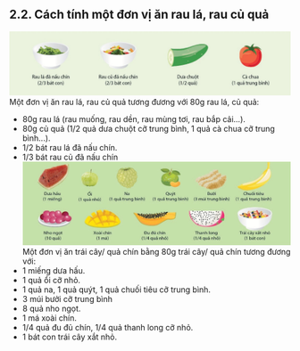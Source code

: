 ## 2.2. Cách tính một đơn vị ăn rau lá, rau củ quả
![Cách tính một đơn vị ăn rau lá, rau củ quả](../figures/bai1_hinh2.jpg)
Một đơn vị ăn rau lá, rau củ quả tương đương với 80g rau lá, củ quả:
- 80g rau lá (rau muống, rau dền, rau mùng tơi, rau bắp cải...).
- 80g củ quả (1/2 quả dưa chuột cỡ trung bình, 1 quả cà chua cỡ trung
bình...).
- 1/2 bát rau lá đã nấu chín.
- 1/3 bát rau củ đã nấu chín
![Cách tính một đơn vị ăn rau lá, rau củ quả](../figures/bai1_hinh3.jpg)
Một đơn vị ăn trái cây/ quả chín bằng 80g trái cây/ quả chín tương đương với:
- 1 miếng dưa hấu.
- 1 quả ổi cỡ nhỏ.
- 1 quả na, 1 quả quýt, 1 quả chuối tiêu cỡ trung bình.
- 3 múi bưởi cỡ trung bình
- 8 quả nho ngọt.
- 1 má xoài chín.
- 1/4 quả đu đủ chín, 1/4 quả thanh long cỡ nhỏ.
- 1 bát con trái cây xắt nhỏ.